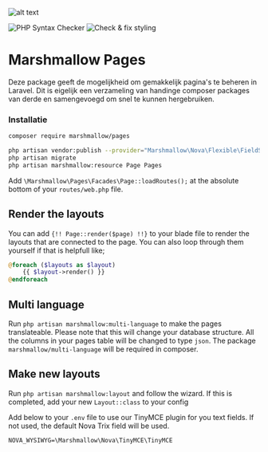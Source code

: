 ![alt text](https://cdn.marshmallow-office.com/media/images/logo/marshmallow.transparent.red.png "marshmallow.")

![PHP Syntax Checker](https://github.com/marshmallow-packages/pages/workflows/PHP%20Syntax%20Checker/badge.svg)
![Check & fix styling](https://github.com/marshmallow-packages/pages/workflows/Check%20&%20fix%20styling/badge.svg)

# Marshmallow Pages
Deze package geeft de mogelijkheid om gemakkelijk pagina's te beheren in Laravel. Dit is eigelijk een verzameling van handinge composer packages van derde en samengevoegd om snel te kunnen hergebruiken.

### Installatie
```bash
composer require marshmallow/pages

php artisan vendor:publish --provider="Marshmallow\Nova\Flexible\FieldServiceProvider"
php artisan migrate
php artisan marshmallow:resource Page Pages
```

Add `\Marshmallow\Pages\Facades\Page::loadRoutes();` at the absolute bottom of your `routes/web.php` file.

## Render the layouts
You can add `{!! Page::render($page) !!}` to your blade file to render the layouts that are connected to the page.
You can also loop through them yourself if that is helpfull like;
```php
@foreach ($layouts as $layout)
	{{ $layout->render() }}
@endforeach
```

## Multi language
Run `php artisan marshmallow:multi-language` to make the pages translateable. Please note that this will change your database structure. All the columns in your pages table will be changed to type `json`. The package `marshmallow/multi-language` will be required in composer.

## Make new layouts
Run `php artisan marshmallow:layout` and follow the wizard.
If this is completed, add your new `Layout::class` to your config

Add below to your `.env` file to use our TinyMCE plugin for you text fields. If not used, the default Nova Trix field will be used.
```
NOVA_WYSIWYG=\Marshmallow\Nova\TinyMCE\TinyMCE
```
